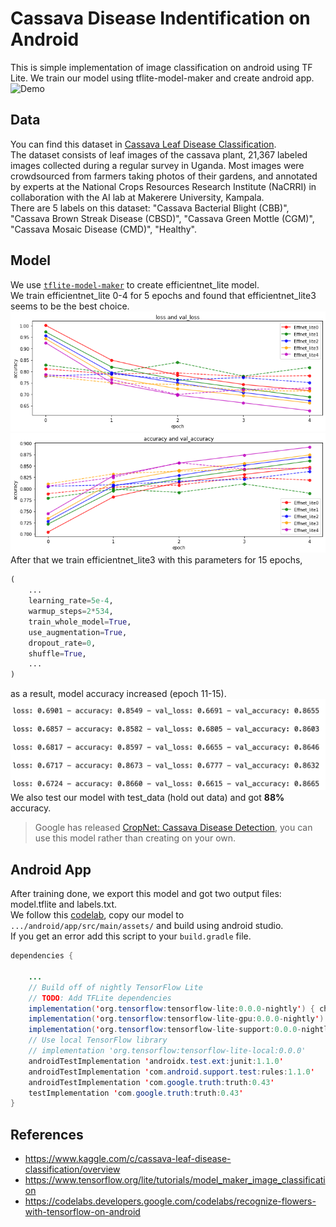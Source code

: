 # Cassava Disease Indentification on Android
This is simple implementation of image classification on android using TF Lite. We train our model using tflite-model-maker and create android app.\
![Demo](/docs/demo.gif)

## Data
You can find this dataset in [Cassava Leaf Disease Classification](https://www.kaggle.com/c/cassava-leaf-disease-classification/overview).\
The dataset consists of leaf images of the cassava plant, 21,367 labeled images collected during a regular survey in Uganda. Most images were crowdsourced from farmers taking photos of their gardens, and annotated by experts at the National Crops Resources Research Institute (NaCRRI) in collaboration with the AI lab at Makerere University, Kampala.\
There are 5 labels on this dataset: "Cassava Bacterial Blight (CBB)", "Cassava Brown Streak Disease (CBSD)", "Cassava Green Mottle (CGM)", "Cassava Mosaic Disease (CMD)", "Healthy".

## Model
We use [`tflite-model-maker`](https://pypi.org/project/tflite-model-maker/) to create efficientnet_lite model.\
We train efficientnet_lite 0-4 for 5 epochs and found that efficientnet_lite3 seems to be the best choice.\
![Image of loss](/docs/loss_and_val_loss.png)\
![Image of acc](/docs/acc_and_val_acc.png)\
After that we train efficientnet_lite3 with this parameters for 15 epochs,
``` python
(
	...
	learning_rate=5e-4,
	warmup_steps=2*534,
	train_whole_model=True,
	use_augmentation=True,
	dropout_rate=0,
	shuffle=True,
	...
)
```
as a result, model accuracy increased (epoch 11-15).\
![Image of fine tune](/docs/fine_tune_acc_loss.png)\
We also test our model with test_data (hold out data) and got **88%** accuracy.
<br>
> Google has released [CropNet: Cassava Disease Detection](https://tfhub.dev/google/cropnet/classifier/cassava_disease_V1/2), you can use this model rather than creating on your own.

## Android App
After training done, we export this model and got two output files: model.tflite and labels.txt.\
We follow this [codelab](https://codelabs.developers.google.com/codelabs/recognize-flowers-with-tensorflow-on-android), copy our model to `.../android/app/src/main/assets/` and build using android studio.\
If you get an error add this script to your `build.gradle` file.
``` java
dependencies {
	
    ...
    // Build off of nightly TensorFlow Lite
    // TODO: Add TFLite dependencies
    implementation('org.tensorflow:tensorflow-lite:0.0.0-nightly') { changing = true }
    implementation('org.tensorflow:tensorflow-lite-gpu:0.0.0-nightly') { changing = true }
    implementation('org.tensorflow:tensorflow-lite-support:0.0.0-nightly') { changing = true }
    // Use local TensorFlow library
    // implementation 'org.tensorflow:tensorflow-lite-local:0.0.0'
    androidTestImplementation 'androidx.test.ext:junit:1.1.0'
    androidTestImplementation 'com.android.support.test:rules:1.1.0'
    androidTestImplementation 'com.google.truth:truth:0.43'
    testImplementation 'com.google.truth:truth:0.43'
}
```
## References
- https://www.kaggle.com/c/cassava-leaf-disease-classification/overview
- https://www.tensorflow.org/lite/tutorials/model_maker_image_classification
- https://codelabs.developers.google.com/codelabs/recognize-flowers-with-tensorflow-on-android


